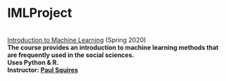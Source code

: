 # IMLProject
</br>[Introduction to Machine Learning](https://as.nyu.edu/content/nyu-as/as/departments/psychology/courses/current-topics1.html) (Spring 2020)
</br>**The course provides an introduction to machine learning methods that are frequently used in the social sciences.
</br>Uses Python & R.
</br>Instructor: [Paul Squires](https://as.nyu.edu/faculty/paul-squires.html)**
